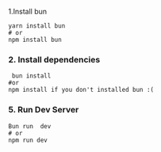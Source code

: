 <p




### 1\.Install bun 

```
yarn install bun 
# or
npm install bun 
```
### 2\. Install dependencies

```
 bun install
#or
npm install if you don't installed bun :( 
```

### 5\. Run Dev Server

```
Bun run  dev
# or
npm run dev
```

